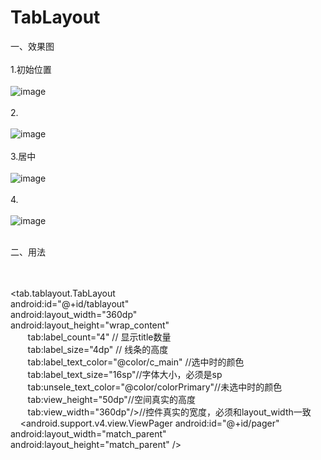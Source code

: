 # TabLayout
一、效果图</br></br>
1.初始位置</br></br>
![image](https://github.com/yangzhidan/TabLayout/blob/master/pic/Screenshot_2017-07-27-09-48-23.png)</br></br>
2.</br></br>
![image](https://github.com/yangzhidan/TabLayout/blob/master/pic/Screenshot_2017-07-27-09-48-27.png)</br></br>
3.居中</br></br>
![image](https://github.com/yangzhidan/TabLayout/blob/master/pic/Screenshot_2017-07-27-09-48-31.png)</br></br>
4.</br></br>
![image](https://github.com/yangzhidan/TabLayout/blob/master/pic/Screenshot_2017-07-27-09-48-59.png)</br></br>


二、用法</br></br>

    <!--layout_width 和 view_width 必须保持一致, 不支持px布局--></br>
    <tab.tablayout.TabLayout</br>
        android:id="@+id/tablayout"</br>
        android:layout_width="360dp"</br>
        android:layout_height="wrap_content"</br>
        tab:label_count="4" // 显示title数量</br>
        tab:label_size="4dp" // 线条的高度</br>
        tab:label_text_color="@color/c_main" //选中时的颜色</br>
        tab:label_text_size="16sp"//字体大小，必须是sp</br>
        tab:unsele_text_color="@color/colorPrimary"//未选中时的颜色</br>
        tab:view_height="50dp"//空间真实的高度</br>
        tab:view_width="360dp"/>//控件真实的宽度，必须和layout_width一致</br>
    <View
        android:layout_width="match_parent"
        android:layout_height="1px"
        android:background="#40000000"
        />
    <android.support.v4.view.ViewPager
        android:id="@+id/pager"
        android:layout_width="match_parent"
        android:layout_height="match_parent"
        />
